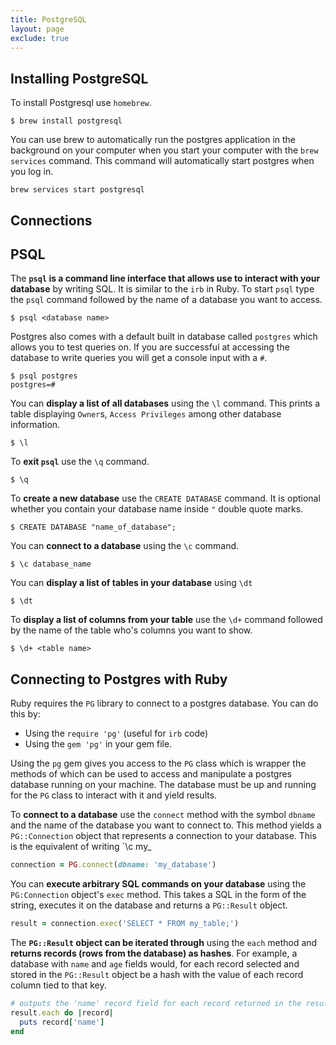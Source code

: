 ```yaml
---
title: PostgreSQL
layout: page
exclude: true
---
```


## Installing PostgreSQL

To install Postgresql use `homebrew`.
```
$ brew install postgresql
```
You can use brew to automatically run the postgres application in the background on your computer when you start your computer with the `brew services` command. This command will automatically start postgres when you log in.
```
brew services start postgresql
```

## Connections


## PSQL
The **`psql` is a command line interface that allows use to interact with your database** by writing SQL. It is similar to the `irb` in Ruby. To start `psql` type the `psql` command followed by the name of a database you want to access. 

```
$ psql <database name>
```
Postgres also comes with a default built in database called `postgres` which allows you to test queries on. If you are successful at accessing the database to write queries you will get a console input with a `#`.
```
$ psql postgres
postgres=#
```
You can **display a list of all databases** using the `\l` command. This prints a table displaying `Owner`s, `Access Privileges` among other database information.
```
$ \l
```

To **exit `psql`** use the `\q` command.
```
$ \q
```

To **create a new database** use the `CREATE DATABASE` command. It is optional whether you contain your database name inside `"` double quote marks.

```
$ CREATE DATABASE "name_of_database";
```

You can **connect to a database** using the `\c` command.
```
$ \c database_name
```

You can **display a list of tables in your database** using `\dt`
```
$ \dt
```

To **display a list of columns from your table** use the `\d+` command followed by the name of the table who's columns you want to show.
```
$ \d+ <table name>
```

## Connecting to Postgres with Ruby

Ruby requires the `PG` library to connect to a postgres database. You can do this by:
- Using the `require 'pg'` (useful for `irb` code)
- Using the `gem 'pg'` in your gem file.

Using the `pg` gem gives you access to the `PG` class which is wrapper the methods of which can be used to access and manipulate a postgres database running on your machine. The database must be up and running for the `PG` class to interact with it and yield results.

To **connect to a database** use the `connect` method with the symbol `dbname` and the name of the database you want to connect to. This method yields a `PG::Connection` object that represents a connection to your database. This is the equivalent of writing `\c my_
```ruby
connection = PG.connect(dbname: 'my_database')
```

You can **execute arbitrary SQL commands on your database** using the `PG:Connection` object's `exec` method. This takes a SQL in the form of the string, executes it on the database and returns a `PG::Result` object.
```ruby
result = connection.exec('SELECT * FROM my_table;')
```

The **`PG::Result` object can be iterated through** using the `each` method and **returns records (rows from the database) as hashes**. For example, a database with `name` and `age` fields would, for each record selected and stored in the `PG::Result` object be a hash with the value of each record column tied to that key.
```ruby
# outputs the 'name' record field for each record returned in the result
result.each do |record|
  puts record['name']
end
```
<!--stackedit_data:
eyJoaXN0b3J5IjpbMTE2ODAxNDIzMF19
-->